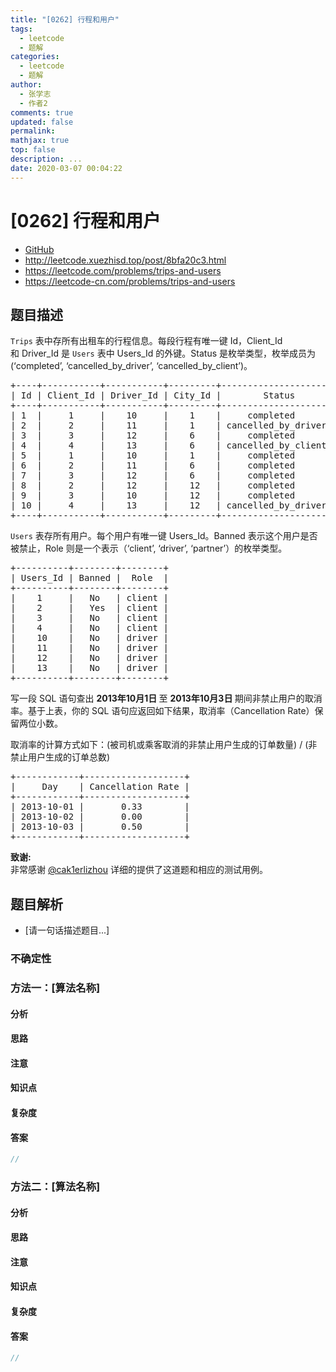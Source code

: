 ```yaml
---
title: "[0262] 行程和用户"
tags:
  - leetcode
  - 题解
categories:
  - leetcode
  - 题解
author:
  - 张学志
  - 作者2
comments: true
updated: false
permalink:
mathjax: true
top: false
description: ...
date: 2020-03-07 00:04:22
---
```



# [0262] 行程和用户
* [GitHub](https://github.com/algoboy101/LeetCodeCrowdsource/tree/master/_posts/QA/%5B0262%5D%20%E8%A1%8C%E7%A8%8B%E5%92%8C%E7%94%A8%E6%88%B7.md)
* http://leetcode.xuezhisd.top/post/8bfa20c3.html
* https://leetcode.com/problems/trips-and-users
* https://leetcode-cn.com/problems/trips-and-users


## 题目描述

<p><code>Trips</code>&nbsp;表中存所有出租车的行程信息。每段行程有唯一键 Id，Client_Id 和&nbsp;Driver_Id 是&nbsp;<code>Users</code>&nbsp;表中 Users_Id 的外键。Status 是枚举类型，枚举成员为 (&lsquo;completed&rsquo;, &lsquo;cancelled_by_driver&rsquo;, &lsquo;cancelled_by_client&rsquo;)。</p>

<pre>+----+-----------+-----------+---------+--------------------+----------+
| Id | Client_Id | Driver_Id | City_Id |        Status      |Request_at|
+----+-----------+-----------+---------+--------------------+----------+
| 1  |     1     |    10     |    1    |     completed      |2013-10-01|
| 2  |     2     |    11     |    1    | cancelled_by_driver|2013-10-01|
| 3  |     3     |    12     |    6    |     completed      |2013-10-01|
| 4  |     4     |    13     |    6    | cancelled_by_client|2013-10-01|
| 5  |     1     |    10     |    1    |     completed      |2013-10-02|
| 6  |     2     |    11     |    6    |     completed      |2013-10-02|
| 7  |     3     |    12     |    6    |     completed      |2013-10-02|
| 8  |     2     |    12     |    12   |     completed      |2013-10-03|
| 9  |     3     |    10     |    12   |     completed      |2013-10-03| 
| 10 |     4     |    13     |    12   | cancelled_by_driver|2013-10-03|
+----+-----------+-----------+---------+--------------------+----------+
</pre>

<p><code>Users</code>&nbsp;表存所有用户。每个用户有唯一键 Users_Id。Banned 表示这个用户是否被禁止，Role 则是一个表示（&lsquo;client&rsquo;, &lsquo;driver&rsquo;, &lsquo;partner&rsquo;）的枚举类型。</p>

<pre>+----------+--------+--------+
| Users_Id | Banned |  Role  |
+----------+--------+--------+
|    1     |   No   | client |
|    2     |   Yes  | client |
|    3     |   No   | client |
|    4     |   No   | client |
|    10    |   No   | driver |
|    11    |   No   | driver |
|    12    |   No   | driver |
|    13    |   No   | driver |
+----------+--------+--------+
</pre>

<p>写一段 SQL 语句查出&nbsp;<strong>2013年10月1日&nbsp;</strong>至&nbsp;<strong>2013年10月3日&nbsp;</strong>期间非禁止用户的取消率。基于上表，你的 SQL 语句应返回如下结果，取消率（Cancellation Rate）保留两位小数。</p>

<p>取消率的计算方式如下：(被司机或乘客取消的非禁止用户生成的订单数量) / (非禁止用户生成的订单总数)</p>

<pre>+------------+-------------------+
|     Day    | Cancellation Rate |
+------------+-------------------+
| 2013-10-01 |       0.33        |
| 2013-10-02 |       0.00        |
| 2013-10-03 |       0.50        |
+------------+-------------------+
</pre>

<p><strong>致谢:</strong><br>
非常感谢&nbsp;<a href="https://leetcode.com/discuss/user/cak1erlizhou">@cak1erlizhou</a>&nbsp;详细的提供了这道题和相应的测试用例。</p>



## 题目解析
* [请一句话描述题目...]

### 不确定性


### 方法一：[算法名称]

#### 分析

#### 思路

#### 注意

#### 知识点

#### 复杂度

#### 答案

```cpp
//
```


### 方法二：[算法名称]

#### 分析

#### 思路

#### 注意

#### 知识点

#### 复杂度

#### 答案

```cpp
//
```


